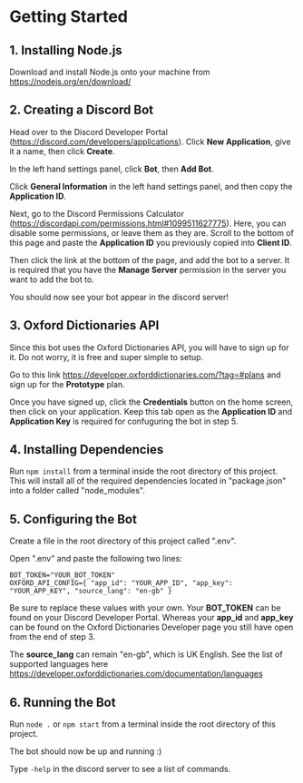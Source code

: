 # Getting Started
## 1. Installing Node.js
Download and install Node.js onto your machine from https://nodejs.org/en/download/
## 2. Creating a Discord Bot
Head over to the Discord Developer Portal (https://discord.com/developers/applications). Click **New Application**, give it a name, then click **Create**.

In the left hand settings panel, click **Bot**, then **Add Bot**. 

Click **General Information** in the left hand settings panel, and then copy the **Application ID**.

Next, go to the Discord Permissions Calculator (https://discordapi.com/permissions.html#1099511627775). Here, you can disable some permissions, or leave them as they are. Scroll to the bottom of this page and paste the **Application ID** you previously copied into **Client ID**. 

Then click the link at the bottom of the page, and add the bot to a server. It is required that you have the **Manage Server** permission in the server you want to add the bot to. 

You should now see your bot appear in the discord server!

## 3. Oxford Dictionaries API
Since this bot uses the Oxford Dictionaries API, you will have to sign up for it. Do not worry, it is free and super simple to setup. 

Go to this link https://developer.oxforddictionaries.com/?tag=#plans and sign up for the **Prototype** plan.

Once you have signed up, click the **Credentials** button on the home screen, then click on your application. Keep this tab open as the **Application ID** and **Application Key** is required for confuguring the bot in step 5. 

## 4. Installing Dependencies
Run `npm install` from a terminal inside the root directory of this project. This will install all of the required dependencies located in "package.json" into a folder called "node_modules".
## 5. Configuring the Bot
Create a file in the root directory of this project called ".env".

Open ".env" and paste the following two lines:
```
BOT_TOKEN="YOUR_BOT_TOKEN"
OXFORD_API_CONFIG={ "app_id": "YOUR_APP_ID", "app_key": "YOUR_APP_KEY", "source_lang": "en-gb" }
```
Be sure to replace these values with your own. Your **BOT_TOKEN** can be found on your Discord Developer Portal. Whereas your **app_id** and **app_key** can be found on the Oxford Dictionaries Developer page you still have open from the end of step 3.

The **source_lang** can remain "en-gb", which is UK English. See the list of supported languages here https://developer.oxforddictionaries.com/documentation/languages
## 6. Running the Bot
Run `node .` or `npm start` from a terminal inside the root directory of this project.

The bot should now be up and running :) 

Type `-help` in the discord server to see a list of commands.